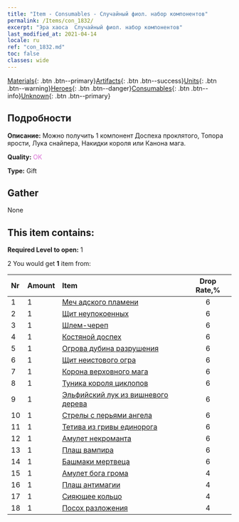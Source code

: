 ```yaml
---
title: "Item - Consumables - Случайный фиол. набор компонентов"
permalink: /Items/con_1832/
excerpt: "Эра хаоса  Случайный фиол. набор компонентов"
last_modified_at: 2021-04-14
locale: ru
ref: "con_1832.md"
toc: false
classes: wide
---
```

 [Materials](/ru/Items/){: .btn .btn--primary}[Artifacts](/ru/Items/Artifacts/){: .btn .btn--success}[Units](/ru/Items/Units/){: .btn .btn--warning}[Heroes](/ru/Items/Heroes/){: .btn .btn--danger}[Consumables](/ru/Items/Consumables/){: .btn .btn--info}[Unknown](/ru/Items/Unknown/){: .btn .btn--primary}

## Подробности
 **Описание:** Можно получить 1 компонент Доспеха проклятого, Топора ярости, Лука снайпера, Накидки короля или Канона мага.

 **Quality:** <span style="color: #DA70D6">OK</span>

 **Type:** Gift

## Gather

  None

## This item contains:

 **Required Level to open:** 1

 2 You would get **1** item  from:

  | Nr | Amount |     Item    | Drop Rate,% |
  |:---|:-------|:------------|:---------:|
  | 1 | 1 | [Меч адского пламени](/ru/Items/art_121/) | 6 | 
  | 2 | 1 | [Щит неупокоенных](/ru/Items/art_122/) | 6 | 
  | 3 | 1 | [Шлем-череп](/ru/Items/art_123/) | 6 | 
  | 4 | 1 | [Костяной доспех](/ru/Items/art_124/) | 6 | 
  | 5 | 1 | [Огрова дубина разрушения](/ru/Items/art_125/) | 6 | 
  | 6 | 1 | [Щит неистового огра](/ru/Items/art_126/) | 6 | 
  | 7 | 1 | [Корона верховного мага](/ru/Items/art_127/) | 6 | 
  | 8 | 1 | [Туника короля циклопов](/ru/Items/art_128/) | 6 | 
  | 9 | 1 | [Эльфийский лук из вишневого дерева](/ru/Items/art_103/) | 6 | 
  | 10 | 1 | [Стрелы с перьями ангела](/ru/Items/art_104/) | 6 | 
  | 11 | 1 | [Тетива из гривы единорога](/ru/Items/art_105/) | 6 | 
  | 12 | 1 | [Амулет некроманта](/ru/Items/art_129/) | 6 | 
  | 13 | 1 | [Плащ вампира](/ru/Items/art_130/) | 6 | 
  | 14 | 1 | [Башмаки мертвеца](/ru/Items/art_131/) | 6 | 
  | 15 | 1 | [Амулет бога грома](/ru/Items/art_136/) | 4 | 
  | 16 | 1 | [Плащ антимагии](/ru/Items/art_137/) | 4 | 
  | 17 | 1 | [Сияющее кольцо](/ru/Items/art_138/) | 4 | 
  | 18 | 1 | [Посох разложения](/ru/Items/art_139/) | 4 | 
